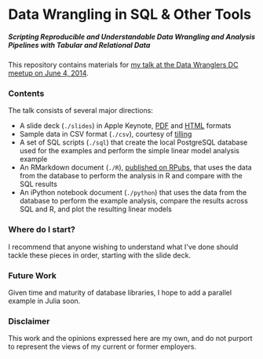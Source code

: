 # Data Wrangling in SQL & Other Tools
##### Scripting Reproducible and Understandable Data Wrangling and Analysis Pipelines with Tabular and Relational Data

This repository contains materials for [my talk at the Data Wranglers DC meetup on June 4, 2014](http://www.meetup.com/Data-Wranglers-DC/events/171768162/).

### Contents
The talk consists of several major directions:
- A slide deck (`./slides`) in Apple Keynote, [PDF](https://nihonjinrxs.github.io/dwdc-june2014/DWDC-June2014-RyanHarvey.pdf) and [HTML](https://nihonjinrxs.github.io/dwdc-june2014) formats
- Sample data in CSV format (`./csv`), courtesy of [tilling](https://github.com/tilling)
- A set of SQL scripts (`./sql`) that create the local PostgreSQL database used for the examples and perform the simple linear model analysis example
- An RMarkdown document (`./R`), [published on RPubs](http://rpubs.com/ryanbharvey/dwdc-june2014), that uses the data from the database to perform the analysis in R and compare with the SQL results
- An iPython notebook document (`./python`) that uses the data from the database to perform the example analysis, compare the results across SQL and R, and plot the resulting linear models

### Where do I start?
I recommend that anyone wishing to understand what I've done should tackle these pieces in order, starting with the slide deck.

### Future Work
Given time and maturity of database libraries, I hope to add a parallel example in Julia soon.

### Disclaimer
This work and the opinions expressed here are my own, and do not purport to represent the views of my current or former employers.
